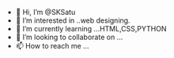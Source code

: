 - 👋 Hi, I’m @SKSatu
- 👀 I’m interested in ..web designing.
- 🌱 I’m currently learning ...HTML,CSS,PYTHON
- 💞️ I’m looking to collaborate on ...
- 📫 How to reach me ...

<!---
SKSatu/SKSatu is a ✨ special ✨ repository because its `README.md` (this file) appears on your GitHub profile.
You can click the Preview link to take a look at your changes.
--->

